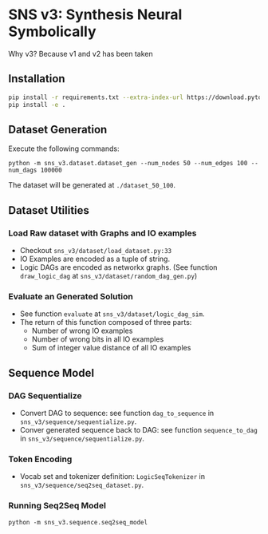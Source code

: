 # SNS v3: Synthesis Neural Symbolically
Why v3? Because v1 and v2 has been taken

## Installation
```bash
pip install -r requirements.txt --extra-index-url https://download.pytorch.org/whl/cu113
pip install -e .
```

## Dataset Generation
Execute the following commands:
```
python -m sns_v3.dataset.dataset_gen --num_nodes 50 --num_edges 100 --num_dags 100000
```
The dataset will be generated at `./dataset_50_100`.

## Dataset Utilities
### Load Raw dataset with Graphs and IO examples
* Checkout `sns_v3/dataset/load_dataset.py:33`
* IO Examples are encoded as a tuple of string.
* Logic DAGs are encoded as networkx graphs. (See function `draw_logic_dag` at `sns_v3/dataset/random_dag_gen.py`)

### Evaluate an Generated Solution
* See function `evaluate` at `sns_v3/dataset/logic_dag_sim`.
* The return of this function composed of three parts:
  * Number of wrong IO examples
  * Number of wrong bits in all IO examples
  * Sum of integer value distance of all IO examples

## Sequence Model
### DAG Sequentialize
* Convert DAG to sequence: see function `dag_to_sequence` in `sns_v3/sequence/sequentialize.py`.
* Conver generated sequence back to DAG: see function `sequence_to_dag` in `sns_v3/sequence/sequentialize.py`.

### Token Encoding
* Vocab set and tokenizer definition: `LogicSeqTokenizer` in `sns_v3/sequence/seq2seq_dataset.py`.

### Running Seq2Seq Model
```
python -m sns_v3.sequence.seq2seq_model
```
